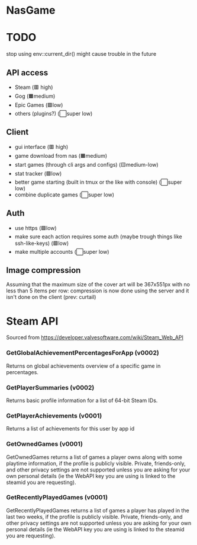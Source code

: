 # NasGame

# TODO

stop using env::current_dir()
might cause trouble in the future

## API access
- Steam (🟥 high)
- Gog (🟧medium)
- Epic Games (🟩low)
- others (plugins?) (⬜super low)

## Client

- gui interface (🟥 high)
- game download from nas (🟧medium)
- start games (through cli args and configs) (🟨medium-low)
- stat tracker (🟩low)
- better game starting (built in tmux or the like with console) (⬜super low)
- combine duplicate games (⬜super low)

##  Auth

- use https (🟩low)
- make sure each action requires some auth (maybe trough things like ssh-like-keys) (🟩low)
- make multiple accounts (⬜super low)


## Image compression
Assuming that the maximum size of the cover art will be 367x551px with no less than 5 items per row:
compression is now done using the server and it isn't done on the client (prev: curtail)

# Steam API

Sourced from https://developer.valvesoftware.com/wiki/Steam_Web_API


### GetGlobalAchievementPercentagesForApp (v0002)
Returns on global achievements overview of a specific game in percentages.
### GetPlayerSummaries (v0002)
Returns basic profile information for a list of 64-bit Steam IDs.
### GetPlayerAchievements (v0001)
Returns a list of achievements for this user by app id 
### GetOwnedGames (v0001)
GetOwnedGames returns a list of games a player owns along with some playtime information, if the profile is publicly visible. Private, friends-only, and other privacy settings are not supported unless you are asking for your own personal details (ie the WebAPI key you are using is linked to the steamid you are requesting). 
### GetRecentlyPlayedGames (v0001)
GetRecentlyPlayedGames returns a list of games a player has played in the last two weeks, if the profile is publicly visible. Private, friends-only, and other privacy settings are not supported unless you are asking for your own personal details (ie the WebAPI key you are using is linked to the steamid you are requesting). 
